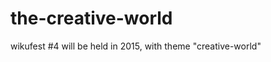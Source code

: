 the-creative-world
==================

wikufest #4 will be held in 2015, with theme "creative-world"
